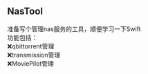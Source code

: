 ## NasTool
准备写个管理nas服务的工具，顺便学习一下Swift  
功能包括：  
❌qbittorrent管理  
❌transmission管理  
❌MoviePilot管理  
 